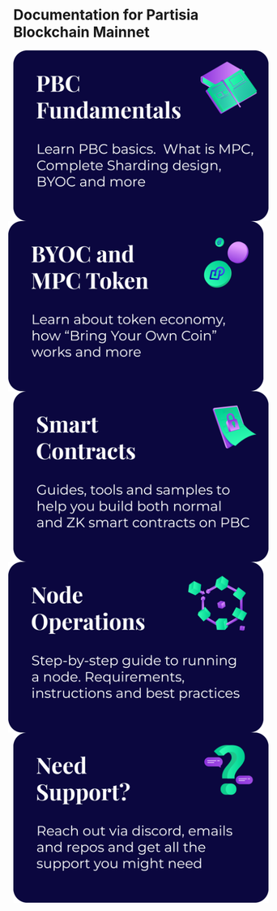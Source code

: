 # Documentation for Partisia Blockchain Mainnet

<img src="assets/Categories/PBC%20Fundametals.png"
     alt="PBC Fundamentals"
     style="float: left; margin-right: 10px;"
     class="front-page-pictures front-page-pictures-left" />
<img src="assets/Categories/BYOC%20and%20MPC%20Token.png"
     alt="BYOC and MPC Token"
     style="float: right; margin-right: 10px;"
     class="front-page-pictures front-page-pictures-right" />
<img src="assets/Categories/Smart%20Contracts.png"
     alt="Smart Contracts"
     style="float: left; margin-right: 10px;" 
     class="front-page-pictures front-page-pictures-left" />
<img src="assets/Categories/Node%20Operations.png"
     alt="Node Operations"
     style="float: right; margin-right: 10px;" 
     class="front-page-pictures front-page-pictures-rigth" />
<img src="assets/Categories/Need%20Support.png"
     alt="Need support?"
     style="  margin-left: auto; margin-right: auto;" 
     class="front-page-pictures" />